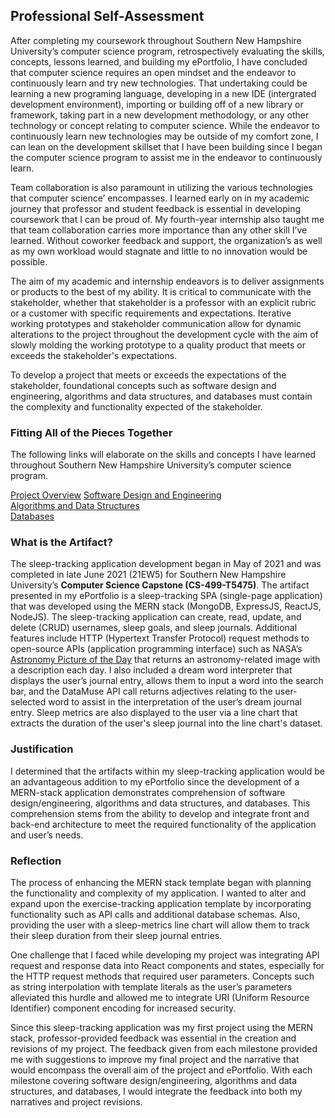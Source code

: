 ## Professional Self-Assessment
<p>After completing my coursework throughout Southern New Hampshire University’s computer science program, retrospectively evaluating the skills, concepts, lessons learned, and building my ePortfolio, I have concluded that computer science requires an open mindset and the endeavor to continuously learn and try new technologies. That undertaking could be learning a new programing language, developing in a new IDE (intergrated development environment), importing or building off of a new library or framework, taking part in a new development methodology, or any other technology or concept relating to computer science. While the endeavor to continuously learn new technologies may be outside of my comfort zone, I can lean on the development skillset that I have been building since I began the computer science program to assist me in the endeavor to continuously learn.</p>
<p>Team collaboration is also paramount in utilizing the various technologies that computer science’ encompasses. I learned early on in my academic journey that professor and student feedback is essential in developing coursework that I can be proud of. My fourth-year internship also taught me that team collaboration carries more importance than any other skill I’ve learned. Without coworker feedback and support, the organization’s as well as my own workload would stagnate and little to no innovation would be possible. </p>
<p>The aim of my academic and internship endeavors is to deliver assignments or products to the best of my ability. It is critical to communicate with the stakeholder, whether that stakeholder is a professor with an explicit rubric or a customer with specific requirements and expectations. Iterative working prototypes and stakeholder communication allow for dynamic alterations to the project throughout the development cycle with the aim of slowly molding the working prototype to a quality product that meets or exceeds the stakeholder's expectations.</p>
<p>To develop a project that meets or exceeds the expectations of the stakeholder, foundational concepts such as software design and engineering, algorithms and data structures, and databases must contain the complexity and functionality expected of the stakeholder. </p>

### Fitting All of the Pieces Together
The following links will elaborate on the skills and concepts I have learned throughout Southern New Hampshire University’s computer science program. 

[Project Overview](./projectOverview.html)
[Software Design and Engineering](./artSoftwareDesEng.html)  
[Algorithms and Data Structures](./artAlgoDataStruct.html)  
[Databases](./artDatabases.html)  

### What is the Artifact?
The sleep-tracking application development began in May of 2021 and was completed in late June 2021 (21EW5) for Southern New Hampshire University’s **Computer Science Capstone (CS-499-T5475)**. The artifact presented in my ePortfolio is a sleep-tracking SPA (single-page application) that was developed using the MERN stack (MongoDB, ExpressJS, ReactJS, NodeJS). The sleep-tracking application can create, read, update, and delete (CRUD) usernames, sleep goals, and sleep journals. Additional features include HTTP (Hypertext Transfer Protocol) request methods to open-source APIs (application programming interface) such as NASA’s [Astronomy Picture of the Day](https://apod.nasa.gov/apod/astropix.html) that returns an astronomy-related image with a description each day. I also included a dream word interpreter that displays the user’s journal entry, allows them to input a word into the search bar, and the DataMuse API call returns adjectives relating to the user-selected word to assist in the interpretation of the user’s dream journal entry. Sleep metrics are also displayed to the user via a line chart that extracts the duration of the user's sleep journal into the line chart's dataset.

### Justification
I determined that the artifacts within my sleep-tracking application would be an advantageous addition to my ePortfolio since the development of a MERN-stack application demonstrates comprehension of software design/engineering, algorithms and data structures, and databases. This comprehension stems from the ability to develop and integrate front and back-end architecture to meet the required functionality of the application and user’s needs. 

### Reflection
<p>The process of enhancing the MERN stack template began with planning the functionality and complexity of my application. I wanted to alter and expand upon the exercise-tracking application template by incorporating functionality such as API calls and additional database schemas. Also, providing the user with a sleep-metrics line chart will allow them to track their sleep duration from their sleep journal entries.</p>
<p>One challenge that I faced while developing my project was integrating API request and response data into React components and states, especially for the HTTP request methods that required user parameters. Concepts such as string interpolation with template literals as the user’s parameters alleviated this hurdle and allowed me to integrate URI (Uniform Resource Identifier) component encoding for increased security.</p>
<p>Since this sleep-tracking application was my first project using the MERN stack, professor-provided feedback was essential in the creation and revisions of my project. The feedback given from each milestone provided me with suggestions to improve my final project and the narrative that would encompass the overall aim of the project and ePortfolio. With each milestone covering software design/engineering, algorithms and data structures, and databases, I would integrate the feedback into both my narratives and project revisions.</p>

